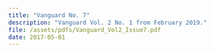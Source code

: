 ```yaml
---
title: "Vanguard No. 7"
description: "Vanguard Vol. 2 No. 1 from February 2019."
file: /assets/pdfs/Vanguard_Vol2_Issue7.pdf
date: 2017-05-01
---
```

